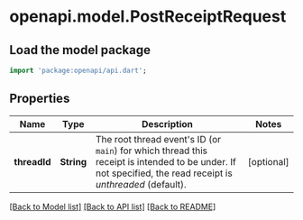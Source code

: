 # openapi.model.PostReceiptRequest

## Load the model package
```dart
import 'package:openapi/api.dart';
```

## Properties
Name | Type | Description | Notes
------------ | ------------- | ------------- | -------------
**threadId** | **String** | The root thread event's ID (or `main`) for which thread this receipt is intended to be under. If not specified, the read receipt is *unthreaded* (default). | [optional] 

[[Back to Model list]](../README.md#documentation-for-models) [[Back to API list]](../README.md#documentation-for-api-endpoints) [[Back to README]](../README.md)


